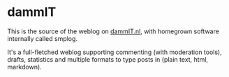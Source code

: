 dammIT
======

This is the source of the weblog on [dammIT.nl](http://dammit.nl), with homegrown software internally called smplog.

It's a full-fletched weblog supporting commenting (with moderation tools), drafts, statistics and multiple formats to type posts in (plain text, html, markdown).
